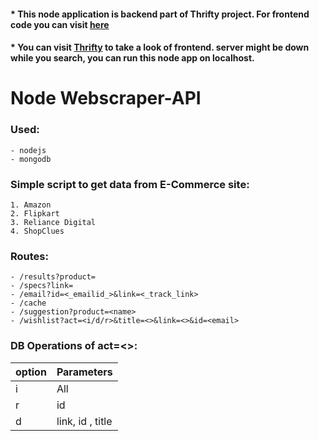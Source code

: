 
#### * This node application is backend part of Thrifty project. For frontend code you can visit [here](https://github.com/NaufilAsar/gpm-major-project.git) 
#### * You can visit [Thrifty](https://thrifty-shopping-assistant.web.app) to take a look of frontend. server might be down while you search, you can run this node app on localhost.


# Node Webscraper-API

### Used:
	- nodejs
	- mongodb

### Simple script to get data from E-Commerce site:
    1. Amazon
    2. Flipkart
    3. Reliance Digital
    4. ShopClues


### Routes: 
    - /results?product=
    - /specs?link=
	- /email?id=<_emailid_>&link=<_track_link>
	- /cache
	- /suggestion?product=<name>
	- /wishlist?act=<i/d/r>&title=<>&link=<>&id=<email>
		

### DB Operations of act=<>: 
| option | Parameters |
| ------ | ---------- |
| i | All |
| r | id |
| d | link, id , title |

